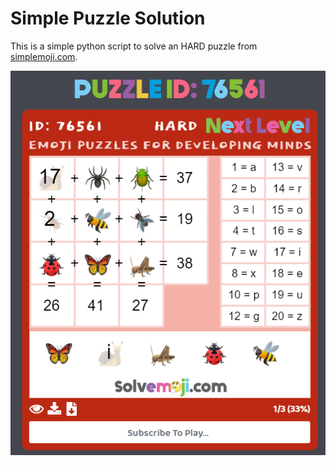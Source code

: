 # Simple Puzzle Solution
This is a simple python script to solve an HARD puzzle from [simplemoji.com](https://www.solvemoji.com).

![The puzzle](./puzzle.png)
